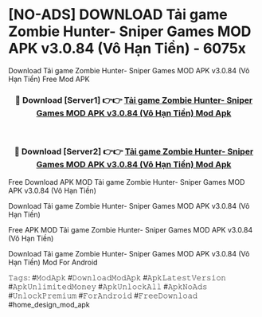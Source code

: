 # [NO-ADS] DOWNLOAD Tải game Zombie Hunter- Sniper Games MOD APK v3.0.84 (Vô Hạn Tiền) - 6075x
Download Tải game Zombie Hunter- Sniper Games MOD APK v3.0.84 (Vô Hạn Tiền) Free Mod APK

<div align="center">
<h3>🔴 Download [Server1] 👉👉 <a href="https://apk-comot.site?title=Tải_game_Zombie_Hunter-_Sniper_Games_MOD_APK_v3.0.84_(Vô_Hạn_Tiền)">Tải game Zombie Hunter- Sniper Games MOD APK v3.0.84 (Vô Hạn Tiền) Mod Apk</a></h3><br>

<h3>🔴 Download [Server2] 👉👉 <a href="https://apk-comot.site?title=Tải_game_Zombie_Hunter-_Sniper_Games_MOD_APK_v3.0.84_(Vô_Hạn_Tiền)">Tải game Zombie Hunter- Sniper Games MOD APK v3.0.84 (Vô Hạn Tiền) Mod Apk</a></h3>
</div>


Free Download APK MOD Tải game Zombie Hunter- Sniper Games MOD APK v3.0.84 (Vô Hạn Tiền)

Download Tải game Zombie Hunter- Sniper Games MOD APK v3.0.84 (Vô Hạn Tiền) 

Free APK MOD Tải game Zombie Hunter- Sniper Games MOD APK v3.0.84 (Vô Hạn Tiền) 

Download Tải game Zombie Hunter- Sniper Games MOD APK v3.0.84 (Vô Hạn Tiền) Mod For Android

𝚃𝚊𝚐𝚜: #𝙼𝚘𝚍𝙰𝚙𝚔 #𝙳𝚘𝚠𝚗𝚕𝚘𝚊𝚍𝙼𝚘𝚍𝙰𝚙𝚔 #𝙰𝚙𝚔𝙻𝚊𝚝𝚎𝚜𝚝𝚅𝚎𝚛𝚜𝚒𝚘𝚗 #𝙰𝚙𝚔𝚄𝚗𝚕𝚒𝚖𝚒𝚝𝚎𝚍𝙼𝚘𝚗𝚎𝚢 #𝙰𝚙𝚔𝚄𝚗𝚕𝚘𝚌𝚔𝙰𝚕𝚕 #𝙰𝚙𝚔𝙽𝚘𝙰𝚍𝚜 #𝚄𝚗𝚕𝚘𝚌𝚔𝙿𝚛𝚎𝚖𝚒𝚞𝚖 #𝙵𝚘𝚛𝙰𝚗𝚍𝚛𝚘𝚒𝚍 #𝙵𝚛𝚎𝚎𝙳𝚘𝚠𝚗𝚕𝚘𝚊𝚍 #home_design_mod_apk